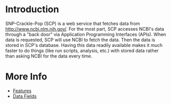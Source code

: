 # Introduction

SNP-Crackle-Pop (SCP) is a web service that fetches data from http://www.ncbi.nlm.nih.gov/. For the most part, SCP accesses NCBI's data through a "back door" via Application Programming Interfaces (APIs). When data is requested, SCP will use NCBI to fetch the data. Then the data is stored in SCP's database. Having this data readily available makes it much faster to do things (like run scripts, analysis, etc.) with stored data rather than asking NCBI for the data every time.

# More Info

* [Features](/wiki/features)
* [Data Fields](/wiki/data_fields)
